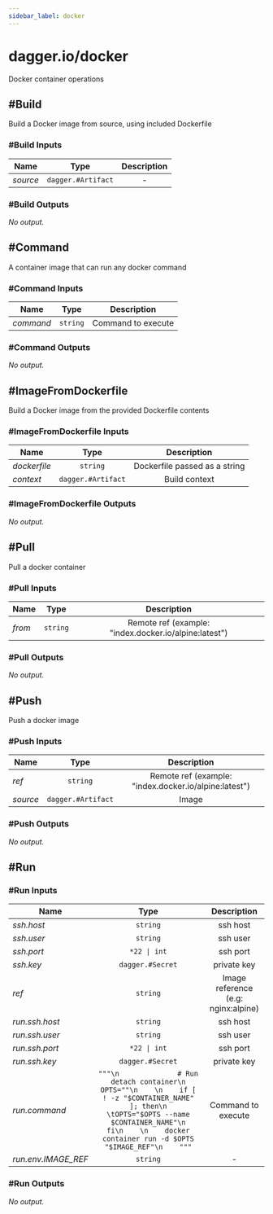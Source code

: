 ```yaml
---
sidebar_label: docker
---
```


# dagger.io/docker

Docker container operations

## #Build

Build a Docker image from source, using included Dockerfile

### #Build Inputs

| Name             | Type                  | Description        |
| -------------    |:-------------:        |:-------------:     |
|*source*          | `dagger.#Artifact`    |-                   |

### #Build Outputs

_No output._

## #Command

A container image that can run any docker command

### #Command Inputs

| Name             | Type              | Description          |
| -------------    |:-------------:    |:-------------:       |
|*command*         | `string`          |Command to execute    |

### #Command Outputs

_No output._

## #ImageFromDockerfile

Build a Docker image from the provided Dockerfile contents

### #ImageFromDockerfile Inputs

| Name             | Type                  | Description                     |
| -------------    |:-------------:        |:-------------:                  |
|*dockerfile*      | `string`              |Dockerfile passed as a string    |
|*context*         | `dagger.#Artifact`    |Build context                    |

### #ImageFromDockerfile Outputs

_No output._

## #Pull

Pull a docker container

### #Pull Inputs

| Name             | Type              | Description                                             |
| -------------    |:-------------:    |:-------------:                                          |
|*from*            | `string`          |Remote ref (example: "index.docker.io/alpine:latest")    |

### #Pull Outputs

_No output._

## #Push

Push a docker image

### #Push Inputs

| Name             | Type                  | Description                                             |
| -------------    |:-------------:        |:-------------:                                          |
|*ref*             | `string`              |Remote ref (example: "index.docker.io/alpine:latest")    |
|*source*          | `dagger.#Artifact`    |Image                                                    |

### #Push Outputs

_No output._

## #Run

### #Run Inputs

| Name                  | Type                | Description                           |
| -------------         |:-------------:      |:-------------:                        |
|*ssh.host*             | `string`            |ssh host                               |
|*ssh.user*             | `string`            |ssh user                               |
|*ssh.port*             | `*22 \| int`        |ssh port                               |
|*ssh.key*              | `dagger.#Secret`    |private key                            |
|*ref*                  | `string`            |Image reference (e.g: nginx:alpine)    |
|*run.ssh.host*         | `string`            |ssh host                               |
|*run.ssh.user*         | `string`            |ssh user                               |
|*run.ssh.port*         | `*22 \| int`        |ssh port                               |
|*run.ssh.key*          | `dagger.#Secret`    |private key                            |
|*run.command*          | `"""\n              # Run detach container\n                OPTS=""\n    \n    if [ ! -z "$CONTAINER_NAME" ]; then\n    \tOPTS="$OPTS --name $CONTAINER_NAME"\n    fi\n    \n    docker container run -d $OPTS "$IMAGE_REF"\n    """`    |Command to execute    |
|*run.env.IMAGE_REF*    | `string`            |-                                      |

### #Run Outputs

_No output._
